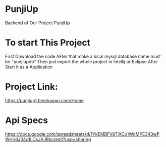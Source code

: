 # PunjiUp
Backend of Our Project PunjiUp 
# To start This Project 
First Download the code 
AFter that make a local mysql database name must be "punjiupdb"
Then just import the whole project in Intellij or Eclipse
After Start it as a Application
# Project Link:
https://punjiup1.herokuapp.com/Home

# Api Specs
https://docs.google.com/spreadsheets/d/1YkEMBFVbTjXCo1WdMPE343wPWHirdJ34o1LCsJAJRbo/edit?usp=sharing

